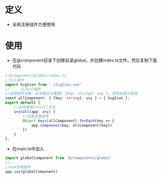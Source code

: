 # 定义
+ 全局注册组件方便使用

# 使用
+ 在@component目录下创建目录global。并创建index.ts文件。然后复制下面代码
```ts
//@component/global/index.ts
//引入组件
import SvgIcon from "./SvgIcon.vue"
// ... 引入n个组件
//全局组件对象，必须强定义类型{ [key: string]: any }，否则会提示报错
const allComponent: { [key: string]: any } = { SvgIcon };
export default {
    //必须使用install方法
    install(app: any) {
        //注册全局组件
        Object.keys(allComponent).forEach(key => {
            app.component(key, allComponent[key])
        })
    }
};
```
+ 在main.ts中加入
```ts
import globalComponent from '@/components/global'
//...
//use全局组件
app.use(globalComponent)
```